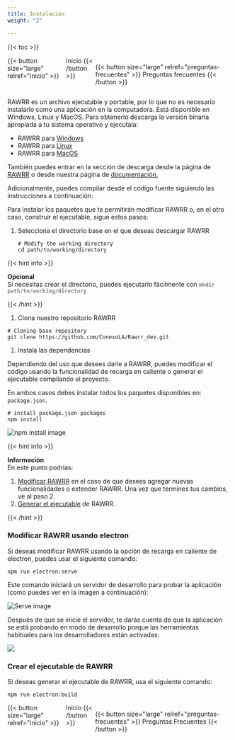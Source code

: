 ```yaml
---
title: Instalación
weight: "2"

---
```

{{< toc >}}

<div style="display: flex; justify-content: space-between">
{{< button size="large" relref="inicio" >}} <i class="arrow left"></i> Inicio  {{< /button >}}

{{< button size="large" relref="preguntas-frecuentes" >}} Preguntas frecuentes <i class="arrow right"></i>{{< /button >}}

</div>

RAWRR es un archivo ejecutable y portable, por lo que no es necesario instalarlo como una aplicación en la computadora. Está disponible en Windows, Linux y MacOS. Para obtenerlo descarga la versión binaria apropiada a tu sistema operativo y ejecútala:

* RAWRR para [Windows](https://github.com/ConexoLA/RAWRR/releases/download/v1.0.0/Windows.x64.rar)
* RAWRR para [Linux](https://github.com/ConexoLA/RAWRR/releases/download/v1.0.0/Linux.x64.zip)
* RAWRR para [MacOS](https://github.com/ConexoLA/RAWRR/releases/download/v1.0.0/MacOS.x64.zip)

También puedes entrar en la sección de descarga desde la página de [RAWRR](https://conexo.org/project/rawrr/) o desde nuestra página de [documentación.](https://rawrrdocs.netlify.app/2-usage/getting-started/)

Adicionalmente, puedes compilar desde el código fuente siguiendo las instrucciones a continuación:

Para instalar los paquetes que te permitirán modificar RAWRR o, en el otro caso, construir el ejecutable, sigue estos pasos:

1. Selecciona el directorio base en el que deseas descargar RAWRR

   ```Shell
   # Modify the working directory
   cd path/to/working/directory
   ```

{{< hint info >}}

**Opcional**  
Si necesitas crear el directorio, puedes ejecutarlo fácilmente con <span style="color:grey">**`mkdir path/to/working/directory`**</span>

{{< /hint >}}

1. Clona nuestro repositorio RAWRR

```Shell
# Cloning base repository
git clone https://github.com/ConexoLA/Rawrr_dev.git
```

1. Instala las dependencias

Dependiendo del uso que desees darle a RAWRR, puedes modificar el código usando la funcionalidad de recarga en caliente o generar el ejecutable compilando el proyecto.

En ambos casos debes instalar todos los paquetes disponibles en: `package.json`.

```Shell
# install package.json packages
npm install
```

![npm install image](/images/npm_install.png)

{{< hint info >}}

**Información**  
En este punto podrías:

1. [Modificar RAWRR](#modify-rawrr-using-electron) en el caso de que desees agregar nuevas funcionalidades o extender RAWRR. Una vez que termines tus cambios, ve al paso 2.
2. [Generar el ejecutable](#create-the-rawrr-executable) de RAWRR.

{{< /hint >}}

### Modificar RAWRR usando electron

Si deseas modificar RAWRR usando la opción de recarga en caliente de electron, puedes usar el siguiente comando:

```Shell
npm run electron:serve
```

Este comando iniciará un servidor de desarrollo para probar la aplicación (como puedes ver en la imagen a continuación):

![Serve image](/images/serve.png)

Después de que se inicie el servidor, te darás cuenta de que la aplicación se está probando en modo de desarrollo porque las herramientas habituales para los desarrolladores están activadas:

![](/images/espanol-1.png)

### Crear el ejecutable de RAWRR

Si deseas generar el ejecutable de RAWRR, usa el siguiente comando:

```Shell
npm run electron:build
```

<div style="display: flex; justify-content: space-between">
{{< button size="large" relref="inicio" >}} <i class="arrow left"></i> Inicio {{< /button >}}

{{< button size="large" relref="preguntas-frecuentes" >}} Preguntas Frecuentes <i class="arrow right"></i>{{< /button >}}

</div>